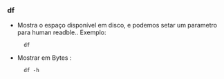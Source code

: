 ### df


- Mostra o espaço disponível em disco, e podemos setar um parametro para human readble.. Exemplo:


		df

- Mostrar em Bytes :

		df -h